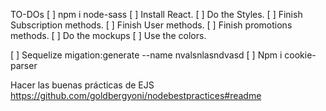 TO-DOs
[ ] npm i node-sass
[ ] Install React.
[ ] Do the Styles.
[ ] Finish Subscription methods.
[ ] Finish User methods.
[ ] Finish promotions methods.
[ ] Do the mockups
[ ] Use the colors.

[ ] Sequelize migation:generate --name nvalsnlasndvasd
[ ] Npm i cookie-parser

Hacer las buenas prácticas de EJS
https://github.com/goldbergyoni/nodebestpractices#readme
